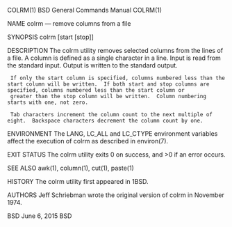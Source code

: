COLRM(1)                                                                                 BSD General Commands Manual                                                                                 COLRM(1)

NAME
     colrm — remove columns from a file

SYNOPSIS
     colrm [start [stop]]

DESCRIPTION
     The colrm utility removes selected columns from the lines of a file.  A column is defined as a single character in a line.  Input is read from the standard input.  Output is written to the standard
     output.

     If only the start column is specified, columns numbered less than the start column will be written.  If both start and stop columns are specified, columns numbered less than the start column or
     greater than the stop column will be written.  Column numbering starts with one, not zero.

     Tab characters increment the column count to the next multiple of eight.  Backspace characters decrement the column count by one.

ENVIRONMENT
     The LANG, LC_ALL and LC_CTYPE environment variables affect the execution of colrm as described in environ(7).

EXIT STATUS
     The colrm utility exits 0 on success, and >0 if an error occurs.

SEE ALSO
     awk(1), column(1), cut(1), paste(1)

HISTORY
     The colrm utility first appeared in 1BSD.

AUTHORS
     Jeff Schriebman wrote the original version of colrm in November 1974.

BSD                                                                                              June 6, 2015                                                                                             BSD
